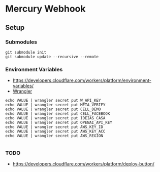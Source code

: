 # Mercury Webhook

## Setup

### Submodules

```shell
git submodule init
git submodule update --recursive --remote
```

### Environment Variables

- https://developers.cloudflare.com/workers/platform/environment-variables/
- [Wrangler](wrangler.toml)

```shell
echo VALUE | wrangler secret put W_API_KEY
echo VALUE | wrangler secret put META_VERIFY
echo VALUE | wrangler secret put CELL_DEMO
echo VALUE | wrangler secret put CELL_FACEBOOK
echo VALUE | wrangler secret put IDEIAS_CASA
echo VALUE | wrangler secret put OPENAI_API_KEY
echo VALUE | wrangler secret put AWS_KEY_ID
echo VALUE | wrangler secret put AWS_KEY_ACC
echo VALUE | wrangler secret put AWS_REGION


```

### TODO

- https://developers.cloudflare.com/workers/platform/deploy-button/


